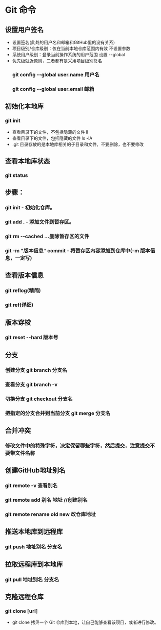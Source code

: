 # Git 命令

## 设置用户签名
- 设置签名(此处的用户名和邮箱和GitHub里的没有关系)
- 项目级别/仓库级别：仅在当前本地仓库范围内有效 不设置参数
- 系统用户级别：登录当前操作系统的用户范围 设置 --global
- 优先级就近原则，二者都有是采用项目级别签名
  ### git config --global user.name 用户名 
  ### git config --global user.email 邮箱 

## 初始化本地库
  ### git init
- 查看目录下的文件，不包括隐藏的文件 ll
- 查看目录下的文件，包括隐藏的文件 ls -lA
- .git 目录存放的是本地库相关的子目录和文件，不要删除，也不要修改

## 查看本地库状态
  ### git status

## 步骤：
  ### git init - 初始化仓库。
  ### git add . - 添加文件到暂存区。
  ### git rm --cached <file>...删除暂存区的文件
  ### git -m "版本信息" commit - 将暂存区内容添加到仓库中(-m 版本信息，一定写)

## 查看版本信息
  ### git reflog(精简)
  ### git ref(详细)

## 版本穿梭
  ### git reset --hard 版本号

## 分支
  ### 创建分支 git branch 分支名
  ### 查看分支 git branch -v
  ### 切换分支 git checkout 分支名
  ### 把指定的分支合并到当前分支 git merge 分支名
## 合并冲突
  ### 修改文件中的特殊字符，决定保留哪些字符，然后提交，注意提交不要带文件名称

## 创建GitHub地址别名
  ### git remote -v 查看别名
  ### git remote add 别名 地址 //创建别名
  ### git remote rename old new 改仓库地址

## 推送本地库到远程库
  ### git push 地址别名 分支名
## 拉取远程库到本地库
  ### git pull 地址别名 分支名
## 克隆远程仓库
  ### git clone [url] 
  - git clone 拷贝一个 Git 仓库到本地，让自己能够查看该项目，或者进行修改。


